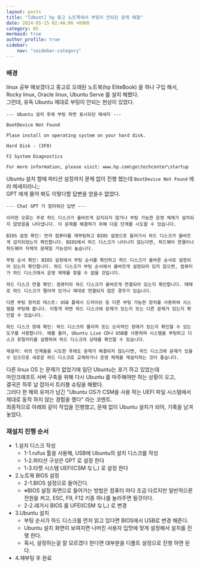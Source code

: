 ```yaml
---
layout: posts
title: "[Ubunt] hp 중고 노트북에서 부팅이 안되던 문제 해결" 
date: 2024-05-15 02:48:00 +0900
category: OS
mermaid: true
author_profile: true
sidebar:
    nav: "saidebar-category"
---
```


### 배경

linux 공부 해보겠다고 중고로 오래된 노트북(hp EliteBook) 을 하나 구입 해서,  
Rocky linux, Oracle linux, Ubuntu Serve 를 설치 해봤다.  
그런데, 유독 Ubuntu 제대로 부팅이 안되는 현상이 있었다.  

```
--- Ubuntu 설치 후에 부팅 하면 표시되던 메세지 ---

BootDevice Not Found

Plase install on operating system on your hard disk.

Hard Disk - (3F0)

F2 System Diagnostics

For more information, please visit: www.hp.com\go\techcenter\startup
```

Ubuntu 설치 할때 파티션 설정까지 문제 없이 진행 했는데 `BootDevice Not Found` 에러 메세지라니;;  
GPT 에게 물어 봐도 이렇다할 답변을 얻을수 없었다.  

```
--- Chat GPT 가 알려줘던 답변 ---

이러한 오류는 주로 하드 디스크가 올바르게 감지되지 않거나 부팅 가능한 운영 체제가 설치되지 않았음을 나타냅니다. 이 문제를 해결하기 위해 다음 단계를 시도할 수 있습니다.

BIOS 설정 확인: 먼저 컴퓨터를 재부팅하고 BIOS 설정으로 들어가서 하드 디스크가 올바르게 감지되었는지 확인합니다. BIOS에서 하드 디스크가 나타나지 않는다면, 하드웨어 연결이나 하드웨어 자체의 문제일 가능성이 높습니다.

부팅 순서 확인: BIOS 설정에서 부팅 순서를 확인하고 하드 디스크가 올바른 순서로 설정되어 있는지 확인합니다. 하드 디스크가 부팅 순서에서 올바르게 설정되어 있지 않으면, 컴퓨터가 하드 디스크에서 운영 체제를 찾을 수 없을 것입니다.

하드 디스크 연결 확인: 컴퓨터의 하드 디스크가 올바르게 연결되어 있는지 확인합니다. 때때로 하드 디스크가 떨어져 있거나 제대로 연결되지 않은 경우가 있습니다.

다른 부팅 장치로 테스트: USB 플래시 드라이브 등 다른 부팅 가능한 장치를 사용하여 시스템을 부팅해 봅니다. 이렇게 하면 하드 디스크에 문제가 있는지 또는 다른 문제가 있는지 확인할 수 있습니다.

하드 디스크 장애 확인: 하드 디스크의 물리적 또는 논리적인 장애가 있는지 확인할 수 있는 도구를 사용합니다. 예를 들어, Ubuntu Live CD나 USB를 사용하여 시스템을 부팅하고 디스크 유틸리티를 실행하여 하드 디스크의 상태를 확인할 수 있습니다.

재설치: 위의 단계들을 시도한 후에도 문제가 해결되지 않는다면, 하드 디스크에 문제가 있을 수 있으므로 새로운 하드 디스크로 교체하거나 운영 체제를 재설치하는 것이 좋습니다.
```

다른 linux OS 는 문제가 없었기에 일단 Ubuntu는 포기 하고 있었는데  
마인크래프트 서버 구축을 위해 다시 Ubuntu 를 마주해야만 하는 상황이 오고,  
결국은 하루 날 잡아서 트러블 슈팅을 해봤다.  
그러다 한 해외 유저가 남긴 "Ubuntu OS가 CSM을 사용 하는 UEFI 파일 시스템에서 제대로 동작 하지 않는 경험을 했다" 라는 코멘트.  
최종적으로 아래와 같이 작업을 진행했고, 문제 없이 Ubuntu 설치가 되어, 기록을 남겨 놓았다.  


### 재설치 진행 순서

- 1.설치 디스크 작성
  - 1-1.rufus 툴을 사용해, USB에 Ubuntu의 설치 디스크를 작성
  - 1-2.파티션 구성은 GPT 로 설정 한다
  - 1-3.타켓 시스템 UEFI(CSM なし) 로 설정 한다
- 2.노트북 BIOS 설정
  - 2-1.BIOS 설정으로 들어간다. 
  - ※BIOS 설정 화면으로 들어가는 방법은 컴퓨터 마다 조금 다르지만 일반적으론 전원을 켜고, ESC, F9, F12 키중 하나를 눌러주면 될것이다.
  - 2-2.레거시 BIOS 를 UFEI(CSM なし) 로 변경
- 3.Ubuntu 설치
  - 부팅 순서가 하드 디스크를 먼저 읽고 있다면 BIOS에서 USB로 변경 해준다.
  - Ubuntu 설치 화면이 보여지면 나머진 사용자 입맛에 맞게 설정해서 설치를 진행 한다.
  - 혹시, 설정하는걸 잘 모르겠다 한다면 대부분을 디폴트 설정으로 진행 하면 된다.
- 4.재부팅 후 완료